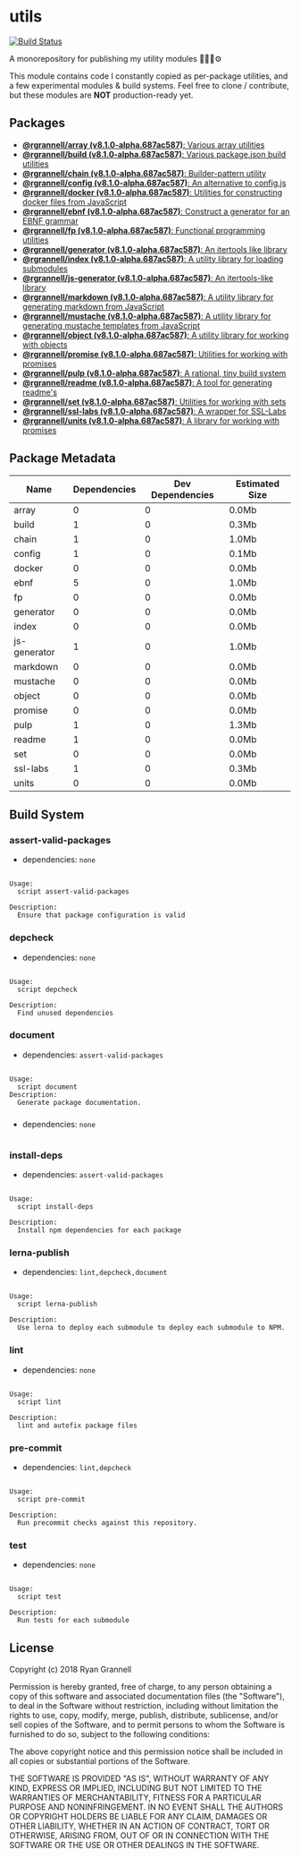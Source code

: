
# utils

[![Build Status](https://travis-ci.org/rgrannell1/utils.svg?branch=master)](https://travis-ci.org/rgrannell1/utils)

A monorepository for publishing my utility modules 🎁🎁🎁⚙️

This module contains code I constantly copied as per-package utilities, and a few experimental modules & build systems. Feel free to clone / contribute, but these modules are **NOT** production-ready yet.

## Packages

- [**@rgrannell/array (v8.1.0-alpha.687ac587)**: Various array utilities](../../tree/master/packages/array)
- [**@rgrannell/build (v8.1.0-alpha.687ac587)**: Various package.json build utilities](../../tree/master/packages/build)
- [**@rgrannell/chain (v8.1.0-alpha.687ac587)**: Builder-pattern utility](../../tree/master/packages/chain)
- [**@rgrannell/config (v8.1.0-alpha.687ac587)**: An alternative to config.js](../../tree/master/packages/config)
- [**@rgrannell/docker (v8.1.0-alpha.687ac587)**: Utilities for constructing docker files from JavaScript](../../tree/master/packages/docker)
- [**@rgrannell/ebnf (v8.1.0-alpha.687ac587)**: Construct a generator for an EBNF grammar](../../tree/master/packages/ebnf)
- [**@rgrannell/fp (v8.1.0-alpha.687ac587)**: Functional programming utilities](../../tree/master/packages/fp)
- [**@rgrannell/generator (v8.1.0-alpha.687ac587)**: An itertools like library](../../tree/master/packages/generator)
- [**@rgrannell/index (v8.1.0-alpha.687ac587)**: A utility library for loading submodules](../../tree/master/packages/index)
- [**@rgrannell/js-generator (v8.1.0-alpha.687ac587)**: An itertools-like library](../../tree/master/packages/js-generator)
- [**@rgrannell/markdown (v8.1.0-alpha.687ac587)**: A utility library for generating markdown from JavaScript](../../tree/master/packages/markdown)
- [**@rgrannell/mustache (v8.1.0-alpha.687ac587)**: A utility library for generating mustache templates from JavaScript](../../tree/master/packages/mustache)
- [**@rgrannell/object (v8.1.0-alpha.687ac587)**: A utility library for working with objects](../../tree/master/packages/object)
- [**@rgrannell/promise (v8.1.0-alpha.687ac587)**: Utilities for working with promises](../../tree/master/packages/promise)
- [**@rgrannell/pulp (v8.1.0-alpha.687ac587)**: A rational, tiny build system](../../tree/master/packages/pulp)
- [**@rgrannell/readme (v8.1.0-alpha.687ac587)**: A tool for generating readme's](../../tree/master/packages/readme)
- [**@rgrannell/set (v8.1.0-alpha.687ac587)**: Utilities for working with sets](../../tree/master/packages/set)
- [**@rgrannell/ssl-labs (v8.1.0-alpha.687ac587)**: A wrapper for SSL-Labs](../../tree/master/packages/ssl-labs)
- [**@rgrannell/units (v8.1.0-alpha.687ac587)**: A library for working with promises](../../tree/master/packages/units)

## Package Metadata

| Name          | Dependencies     | Dev Dependencies        | Estimated Size |
| ------------- | ---------------- | ----------------------- | -------------- |
| array | 0 | 0      | 0.0Mb       |
| build | 1 | 0      | 0.3Mb       |
| chain | 1 | 0      | 1.0Mb       |
| config | 1 | 0      | 0.1Mb       |
| docker | 0 | 0      | 0.0Mb       |
| ebnf | 5 | 0      | 1.0Mb       |
| fp | 0 | 0      | 0.0Mb       |
| generator | 0 | 0      | 0.0Mb       |
| index | 0 | 0      | 0.0Mb       |
| js-generator | 1 | 0      | 1.0Mb       |
| markdown | 0 | 0      | 0.0Mb       |
| mustache | 0 | 0      | 0.0Mb       |
| object | 0 | 0      | 0.0Mb       |
| promise | 0 | 0      | 0.0Mb       |
| pulp | 1 | 0      | 1.3Mb       |
| readme | 1 | 0      | 0.0Mb       |
| set | 0 | 0      | 0.0Mb       |
| ssl-labs | 1 | 0      | 0.3Mb       |
| units | 0 | 0      | 0.0Mb       |

## Build System

### assert-valid-packages

- dependencies: `none`

```

Usage:
  script assert-valid-packages

Description:
  Ensure that package configuration is valid

```

### depcheck

- dependencies: `none`

```

Usage:
  script depcheck

Description:
  Find unused dependencies

```

### document

- dependencies: `assert-valid-packages`

```

Usage:
  script document
Description:
  Generate package documentation.

```

### 

- dependencies: `none`

```

```

### install-deps

- dependencies: `assert-valid-packages`

```

Usage:
  script install-deps

Description:
  Install npm dependencies for each package

```

### lerna-publish

- dependencies: `lint,depcheck,document`

```

Usage:
  script lerna-publish

Description:
  Use lerna to deploy each submodule to deploy each submodule to NPM.

```

### lint

- dependencies: `none`

```

Usage:
  script lint

Description:
  lint and autofix package files

```

### pre-commit

- dependencies: `lint,depcheck`

```

Usage:
  script pre-commit

Description:
  Run precommit checks against this repository.

```

### test

- dependencies: `none`

```

Usage:
  script test

Description:
  Run tests for each submodule

```


## License

Copyright (c) 2018 Ryan Grannell

Permission is hereby granted, free of charge, to any person obtaining a copy of this software and associated documentation files (the "Software"), to deal in the Software without restriction, including without limitation the rights to use, copy, modify, merge, publish, distribute, sublicense, and/or sell copies of the Software, and to permit persons to whom the Software is furnished to do so, subject to the following conditions:

The above copyright notice and this permission notice shall be included in all copies or substantial portions of the Software.

THE SOFTWARE IS PROVIDED "AS IS", WITHOUT WARRANTY OF ANY KIND, EXPRESS OR IMPLIED, INCLUDING BUT NOT LIMITED TO THE WARRANTIES OF MERCHANTABILITY, FITNESS FOR A PARTICULAR PURPOSE AND NONINFRINGEMENT. IN NO EVENT SHALL THE AUTHORS OR COPYRIGHT HOLDERS BE LIABLE FOR ANY CLAIM, DAMAGES OR OTHER LIABILITY, WHETHER IN AN ACTION OF CONTRACT, TORT OR OTHERWISE, ARISING FROM, OUT OF OR IN CONNECTION WITH THE SOFTWARE OR THE USE OR OTHER DEALINGS IN THE SOFTWARE.
